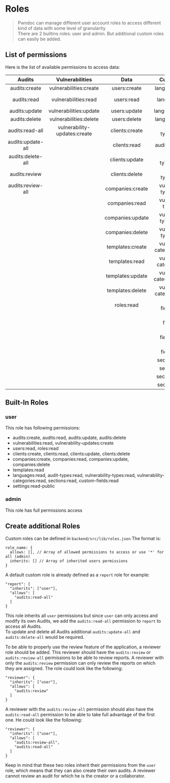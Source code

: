 # Roles

> Pwndoc can manage different user account roles to access different kind of data with some level of granularity<br>
> There are 2 builtins roles: user and admin. But additional custom roles can easily be added. 

## List of permissions

Here is the list of available permissions to access data:

| Audits            | Vulnerabilities               | Data              | Custom Data                     | Settings             |
|:-----------------:|:-----------------------------:|:-----------------:|:-------------------------------:|:--------------------:|
| audits:create     | vulnerabilities:create        | users:create      | languages:create                | settings:read        |
| audits:read       | vulnerabilities:read          | users:read        | languages:read                  | settings:read-public |
| audits:update     | vulnerabilities:update        | users:update      | languages:update                | settings:update      |
| audits:delete     | vulnerabilities:delete        | users:delete      | languages:delete                |                      |
| audits:read-all   | vulnerability-updates:create  | clients:create    | audit-types:create              |                      |
| audits:update-all |                               | clients:read      | audit-types:read                |                      |
| audits:delete-all |                               | clients:update    | audit-types:update              |                      |
| audits:review     |                               | clients:delete    | audit-types:delete              |                      |
| audits:review-all |                               | companies:create  | vulnerability-types:create      |                      |
|                   |                               | companies:read    | vulnerability-types:read        |                      |
|                   |                               | companies:update  | vulnerability-types:update      |                      |
|                   |                               | companies:delete  | vulnerability-types:delete      |                      |
|                   |                               | templates:create  | vulnerability-categories:create |                      |
|                   |                               | templates:read    | vulnerability-categories:read   |                      |
|                   |                               | templates:update  | vulnerability-categories:update |                      |
|                   |                               | templates:delete  | vulnerability-categories:delete |                      |
|                   |                               | roles:read        | custom-fields:create            |                      |
|                   |                               |                   | custom-fields:read              |                      |
|                   |                               |                   | custom-fields:update            |                      |
|                   |                               |                   | custom-fields:delete            |                      |
|                   |                               |                   | sections:create                 |                      |
|                   |                               |                   | sections:read                   |                      |
|                   |                               |                   | sections:update                 |                      |
|                   |                               |                   | sections:delete                 |                      |


## Built-In Roles

### user

This role has following permissions:

- audits:create, audits:read, audits:update, audits:delete
- vulnerabilities:read, vulnerability-updates:create
- users:read, roles:read
- clients:create, clients:read, clients:update, clients:delete
- companies:create, companies:read, companies:update, companies:delete
- templates:read
- languages:read, audit-types:read, vulnerability-types:read, vulnerability-categories:read, sections:read, custom-fields:read
- settings:read-public

### admin

This role has full permissions access

## Create additional Roles

Custom roles can be defined in `backend/src/lib/roles.json`
The format is:

```
role_name: {
  allows: [], // Array of allowed permissions to access or use '*' for all (admin)
  inherits: [] // Array of inherited users permissions
}
```

A default custom role is already defined as a `report` role for example:
```
"report": {
  "inherits": ["user"],
  "allows": [
    "audits:read-all"
  ]
}
```

This role inherits all `user` permissions but since `user` can only access and modify its own Audits, we add the `audits:read-all` permission to `report` to access all Audits.  
To update and delete all Audits additional `audits:update-all` and `audits:delete-all` would be required.

To be able to properly use the review feature of the application, a reviewer role should be added. This reviewer should have the `audits:review` or `audits:review-all` permissions to be able to review reports. A reviewer with only the `audits:review` permission can only review the reports on which they are assigned. The role could look like the following: 
```
"reviewer": {
  "inherits": ["user"],
  "allows": [
    "audits:review"
  ]
}
```
A reviewer with the `audits:review-all` permission should also have the `audits:read-all` permission to be able to take full advantage of the first one. He could look like the following: 
```
"reviewer": {
  "inherits": ["user"],
  "allows": [
    "audits:review-all",
    "audits:read-all"
  ]
}
```

Keep in mind that these two roles inherit their permissions from the `user` role, which means that they can also create their own audits. A reviewer cannot review an audit for which he is the creator or a collaborator. 
